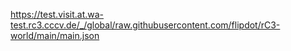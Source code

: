 https://test.visit.at.wa-test.rc3.cccv.de/_/global/raw.githubusercontent.com/flipdot/rC3-world/main/main.json